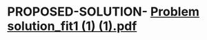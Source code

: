 # PROPOSED-SOLUTION- [Problem solution_fit1 (1) (1).pdf](https://github.com/Srikamatchimahesh/PROPOSED-SOLUTION/files/9740146/Problem.solution_fit1.1.1.pdf)
